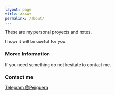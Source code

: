 ```yaml
---
layout: page
title: About
permalink: /about/
---
```

These are my personal proyects and notes.

I hope it will be usefull for you.

### Moree Information

If you need something do not hesitate to contact me.

### Contact me

[Telegram @Pejiguera](https://t.me/pejiguera)
